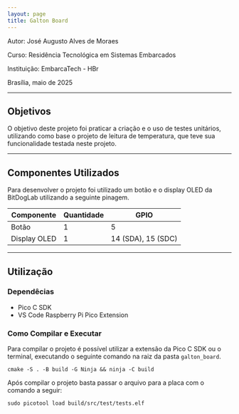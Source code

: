 ```yaml
---
layout: page
title: Galton Board
---
```


Autor: José Augusto Alves de Moraes

Curso: Residência Tecnológica em Sistemas Embarcados

Instituição: EmbarcaTech - HBr

Brasília, maio de 2025

---

## Objetivos

O objetivo deste projeto foi praticar a criação e o uso de testes unitários, utilizando como base o projeto de leitura de temperatura, que teve sua funcionalidade testada neste projeto.

---

## Componentes Utilizados

Para desenvolver o projeto foi utilizado um botão e o display OLED da BitDogLab utilizando a seguinte pinagem.

| Componente         | Quantidade | GPIO               |
| ------------------ | ---------- | -------------------|
| Botão              | 1          | 5                  |
| Display OLED       | 1          | 14 (SDA), 15 (SDC) |

---

## Utilização

### Dependêcias

- Pico C SDK
- VS Code Raspberry Pi Pico Extension

### Como Compilar e Executar

Para compilar o projeto é possível utilizar a extensão da Pico C SDK ou o terminal, executando o seguinte comando na raiz da pasta `galton_board`.

`cmake -S . -B build -G Ninja && ninja -C build`

Após compilar o projeto basta passar o arquivo para a placa com o comando a seguir:

`sudo picotool load build/src/test/tests.elf`
